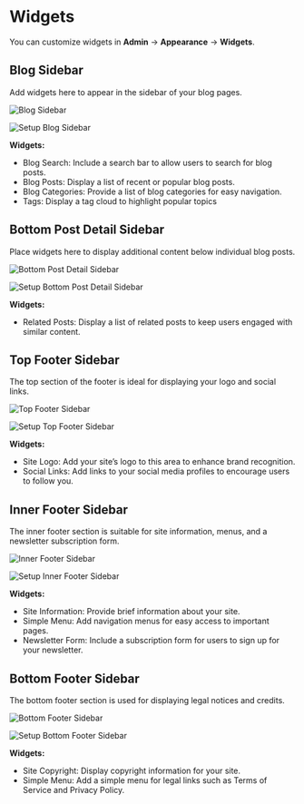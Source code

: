 # Widgets

You can customize widgets in **Admin** -> **Appearance** -> **Widgets**.

## Blog Sidebar

Add widgets here to appear in the sidebar of your blog pages.

![Blog Sidebar](./images/widget-2.png)

![Setup Blog Sidebar](./images/widget-1.png)

**Widgets:**

- Blog Search: Include a search bar to allow users to search for blog posts.
- Blog Posts: Display a list of recent or popular blog posts.
- Blog Categories: Provide a list of blog categories for easy navigation.
- Tags: Display a tag cloud to highlight popular topics

## Bottom Post Detail Sidebar

Place widgets here to display additional content below individual blog posts.

![Bottom Post Detail Sidebar](./images/widget-3.png)

![Setup Bottom Post Detail Sidebar](./images/widget-4.png)

**Widgets:**

- Related Posts: Display a list of related posts to keep users engaged with similar content.

## Top Footer Sidebar

The top section of the footer is ideal for displaying your logo and social links.

![Top Footer Sidebar](./images/widget-5.png)

![Setup Top Footer Sidebar](./images/widget-6.png)

**Widgets:**

- Site Logo: Add your site’s logo to this area to enhance brand recognition.
- Social Links: Add links to your social media profiles to encourage users to follow you.

## Inner Footer Sidebar

The inner footer section is suitable for site information, menus, and a newsletter subscription form.

![Inner Footer Sidebar](./images/widget-7.png)

![Setup Inner Footer Sidebar](./images/widget-8.png)

**Widgets:**

- Site Information: Provide brief information about your site.
- Simple Menu: Add navigation menus for easy access to important pages.
- Newsletter Form: Include a subscription form for users to sign up for your newsletter.

## Bottom Footer Sidebar

The bottom footer section is used for displaying legal notices and credits.

![Bottom Footer Sidebar](./images/widget-9.png)

![Setup Bottom Footer Sidebar](./images/widget-10.png)

**Widgets:**

- Site Copyright: Display copyright information for your site.
- Simple Menu: Add a simple menu for legal links such as Terms of Service and Privacy Policy.
